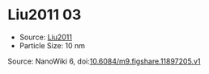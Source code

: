 <a name="material" />

# Liu2011 03
<script type="application/ld+json">
  {
    "@context": "https://schema.org/",
    "@type": "ChemicalSubstance",
    "@id": "https://egonw.github.io/nanowiki/nanowiki84.html#material",
    "http://purl.org/dc/terms/conformsTo":
      {
        "@type": "CreativeWork",
        "@id": "https://bioschemas.org/profiles/ChemicalSubstance/0.4-RELEASE/"
      },
    "identfier": "84",
    "name": "Liu2011 03",
    "url": "https://egonw.github.io/nanowiki/nanowiki84.html#material",
    "sameAs": "http://127.0.0.1/mediawiki/index.php/Special:URIResolver/Liu2011_03"
  }
</script>


* Source: [Liu2011](articleLiu2011.md)
* Particle Size: 10 nm


Source: NanoWiki 6, doi:[10.6084/m9.figshare.11897205.v1](https://doi.org/10.6084/m9.figshare.11897205.v1)

